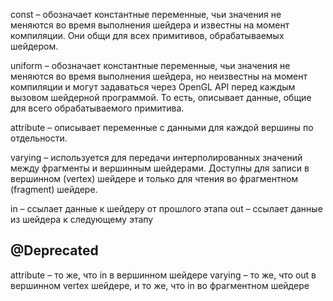 const – обозначает константные переменные, чьи значения не меняются во время выполнения шейдера и известны на момент компиляции.
 Они общи для всех примитивов, обрабатываемых шейдером.

uniform – обозначает константные переменные, чьи значения не меняются во время выполнения шейдера,
но неизвестны на момент компиляции и могут задаваться через OpenGL API перед каждым вызовом шейдерной программой.
То есть, описывает данные, общие для всего обрабатываемого примитива.

attribute – описывает переменные с данными для каждой вершины по отдельности.

varying – используется для передачи интерполированных значений между фрагменты и вершинным шейдерами.
Доступны для записи в вершинном (vertex) шейдере и только для чтения во фрагментном (fragment) шейдере.

in – ссылает данные к шейдеру от прошлого этапа
out – ссылает данные из шейдера к следующему этапу

@Deprecated
-------
attribute – то же, что in в вершинном шейдере
varying – то же, что out в вершинном vertex шейдере, и то же, что in во фрагментном шейдере